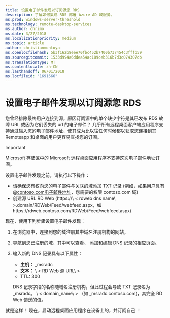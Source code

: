 ```yaml
---
title: 设置电子邮件发现以订阅源您 RDS
description: 了解如何集成 RDS 部署 Azure AD 域服务。
ms.prod: windows-server-threshold
ms.technology: remote-desktop-services
ms.author: chrimo
ms.date: 3/27/2018
ms.localizationpriority: medium
ms.topic: article
author: christianmontoya
ms.openlocfilehash: 5b3f162b8eee70fbc452b7400b737454c3fffb59
ms.sourcegitcommit: 1533d994a6ddea54ac189ceb316b7d3c074307db
ms.translationtype: MT
ms.contentlocale: zh-CN
ms.lasthandoff: 06/01/2018
ms.locfileid: "1691666"
---
```

# <a name="set-up-email-discovery-to-subscribe-to-your-rds-feed"></a>设置电子邮件发现以订阅源您 RDS

您曾经排除最终用户连接到源，原因订阅源中的单个缺少字符是其已发布 RDS 故障 URL 或因为它们丢失的 url 的电子邮件？ 几乎所有远程桌面客户端应用程序支持通过输入您的电子邮件地址，使其成为比以往任何时候都以获取您连接到其 Remoteapp 和桌面的用户更容易查找您的订阅。

>[!IMPORTANT]
>Microsoft 存储区中的 Microsoft 远程桌面应用程序不支持这次电子邮件地址订阅。

设置电子邮件发现之前，请执行以下操作：

- 请确保您有权向您的电子邮件与关联的域添加 TXT 记录 (例如，如果用户具有@contoso.com电子邮件地址，您需要的权限 contoso.com 域)
- 创建源 URL RD Web (https://\ < rdweb dns name\ >.domain/RDWeb/Feed/webfeed.aspx，如https://rdweb.contoso.com/RDWeb/Feed/webfeed.aspx)

现在，使用下列步骤设置电子邮件发现：

1. 在浏览器中，连接到您的域注册其中域名注册机构的网站。
2. 导航到您已注册的域，其中可以查看、 添加和编辑 DNS 记录的相应页面。
3. 输入新的 DNS 记录具有以下属性：
   - **主机：** _msradc
   - **文本：** \ < RD Web 源 URL\ >
   - **TTL:** 300

   DNS 记录字段的名称随域名注册机构，但此过程会导致 TXT 记录名为 _msradc。 \ < domain_name\ > （如 _msradc.contoso.com)，其完全 RD Web 馈送的值。

就是这样！ 现在，启动远程桌面应用程序在设备上的，并订阅自己 ！